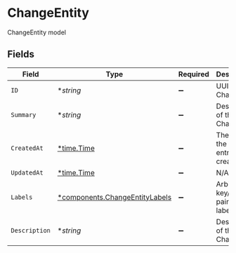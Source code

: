 # ChangeEntity

ChangeEntity model


## Fields

| Field                                                                           | Type                                                                            | Required                                                                        | Description                                                                     |
| ------------------------------------------------------------------------------- | ------------------------------------------------------------------------------- | ------------------------------------------------------------------------------- | ------------------------------------------------------------------------------- |
| `ID`                                                                            | **string*                                                                       | :heavy_minus_sign:                                                              | UUID of the Change                                                              |
| `Summary`                                                                       | **string*                                                                       | :heavy_minus_sign:                                                              | Description of the Change                                                       |
| `CreatedAt`                                                                     | [*time.Time](https://pkg.go.dev/time#Time)                                      | :heavy_minus_sign:                                                              | The time the change entry was created                                           |
| `UpdatedAt`                                                                     | [*time.Time](https://pkg.go.dev/time#Time)                                      | :heavy_minus_sign:                                                              | N/A                                                                             |
| `Labels`                                                                        | [*components.ChangeEntityLabels](../../models/components/changeentitylabels.md) | :heavy_minus_sign:                                                              | Arbitrary key/value pairs of labels.                                            |
| `Description`                                                                   | **string*                                                                       | :heavy_minus_sign:                                                              | Description of the Change                                                       |